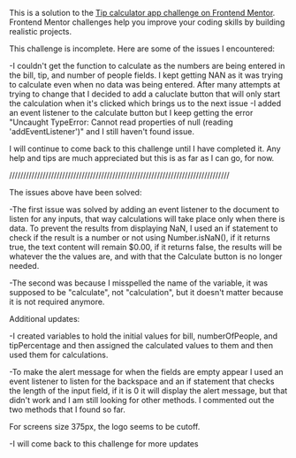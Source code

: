 This is a solution to the [Tip calculator app challenge on Frontend Mentor](https://www.frontendmentor.io/challenges/tip-calculator-app-ugJNGbJUX). Frontend Mentor challenges help you improve your coding skills by building realistic projects.

This challenge is incomplete.
Here are some of the issues I encountered:

-I couldn't get the function to calculate as the numbers are being entered in the bill, tip, and number of 
people fields. I kept getting NAN as it was trying to calculate even when no data was being entered.
After many attempts at trying to change that I decided to add a caluclate button that will only start the
calculation when it's clicked which brings us to the next issue
-I added an event listener to the calculate button but I keep getting the error
"Uncaught TypeError: Cannot read properties of null (reading 'addEventListener')" and I still haven't found 
issue.

I will continue to come back to this challenge until I have completed it. Any help and tips are much 
appreciated but this is as far as I can go, for now.

///////////////////////////////////////////////////////////////////////////////

The issues above have been solved:

-The first issue was solved by adding an event listener to the document to listen for any inputs, that way calculations will take place only when there is data. 
To prevent the results from displaying NaN, I used an if statement to check if the result is a number or not using Number.isNaN(), if it returns true, the text content will remain $0.00, if it returns false, the results will be whatever the the values are, and with that the Calculate button is no longer needed.

-The second was because I misspelled the name of the variable, it was supposed to be "calculate", not "calculation", but it doesn't matter because it is not required anymore.

Additional updates:

-I created variables to hold the initial values for bill, numberOfPeople, and tipPercentage and then assigned
the calculated values to them and then used them for calculations.

-To make the alert message for when the fields are empty appear I used an event listener to listen for the backspace and an if statement that checks the length of the input field, if it is 0 it will display the alert message, but that didn't work and I am still looking for other methods. I commented out the two methods that I found so far.

For screens size 375px, the logo seems to be cutoff.

-I will come back to this challenge for more updates